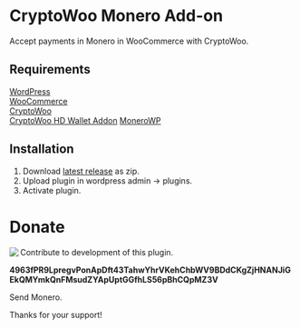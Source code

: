 # CryptoWoo Monero Add-on
Accept payments in Monero in WooCommerce with CryptoWoo.

## Requirements
[WordPress](https://wordpress.org/download/)  
[WooCommerce](https://wordpress.org/plugins/woocommerce/)  
[CryptoWoo](https://www.cryptowoo.com/shop/cryptowoo/)  
[CryptoWoo HD Wallet Addon](https://www.cryptowoo.com/shop/cryptowoo-hd-wallet-addon/)
[MoneroWP](https://github.com/monero-integrations/monerowp)

## Installation
1. Download [latest release](https://github.com/Olsm/cryptowoo-bitcoin-cash-addon/releases/latest) as zip.
2. Upload plugin in wordpress admin -> plugins.
3. Activate plugin.

# Donate
<img align="left" src="https://blockchain.info/qr?data=4963fPR9LpregvPonApDft43TahwYhrVKehChbWV9BDdCKgZjHNANJiGEkQMYmkQnFMsudZYApUptGGfhLS56pBhCQpMZ3V&size=150">  

Contribute to development of this plugin.

**4963fPR9LpregvPonApDft43TahwYhrVKehChbWV9BDdCKgZjHNANJiGEkQMYmkQnFMsudZYApUptGGfhLS56pBhCQpMZ3V**

Send Monero.

Thanks for your support!
